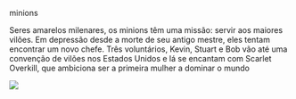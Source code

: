 minions 

Seres amarelos milenares, os minions têm uma missão: servir aos maiores vilões. Em depressão desde a morte de seu antigo mestre, eles tentam encontrar um novo chefe. Três voluntários, Kevin, Stuart e Bob vão até uma convenção de vilões nos Estados Unidos e lá se encantam com Scarlet Overkill, que ambiciona ser a primeira mulher a dominar o mundo


![](https://media.tenor.com/rBfAVfi4OyAAAAAi/minion.gif)

